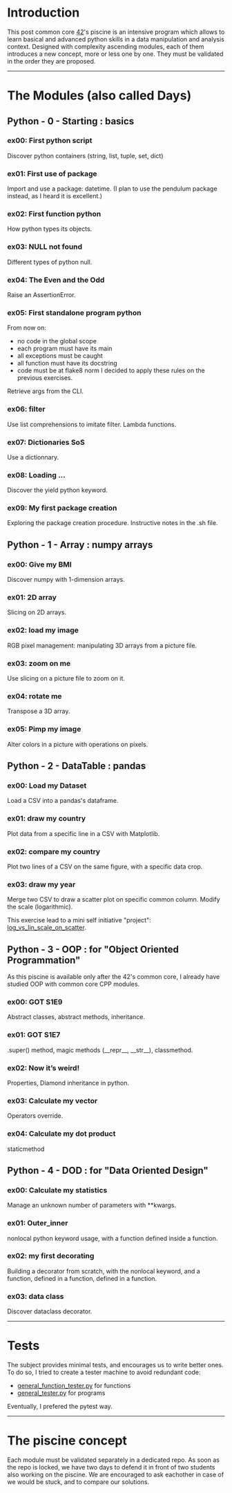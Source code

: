 # Introduction
This post common core [42](https://42.fr)'s piscine is an intensive program which allows to learn basical and advanced python skills in a data manipulation and analysis context.
Designed with complexity ascending modules, each of them introduces a new concept, more or less one by one. They must be validated in the order they are proposed.

---

# The Modules (also called Days)
## Python - 0 - Starting : basics
### ex00: First python script
Discover python containers (string, list, tuple, set, dict)
### ex01: First use of package
Import and use a package: datetime.
(I plan to use the pendulum package instead, as I heard it is excellent.)
### ex02: First function python
How python types its objects.
### ex03: NULL not found
Different types of python null.
### ex04: The Even and the Odd
Raise an AssertionError.
### ex05: First standalone program python
From now on:
- no code in the global scope
- each program must have its main
- all exceptions must be caught
- all function must have its docstring
- code must be at flake8 norm
I decided to apply these rules on the previous exercises.

Retrieve args from the CLI.
### ex06: filter
Use list comprehensions to imitate filter.
Lambda functions.
### ex07: Dictionaries SoS
Use a dictionnary.
### ex08: Loading ...
Discover the yield python keyword.
### ex09: My first package creation
Exploring the package creation procedure.
Instructive notes in the .sh file.

## Python - 1 - Array : numpy arrays
### ex00: Give my BMI
Discover numpy with 1-dimension arrays.
### ex01: 2D array
Slicing on 2D arrays.
### ex02: load my image
RGB pixel management: manipulating 3D arrays from a picture file.
### ex03: zoom on me
Use slicing on a picture file to zoom on it.
### ex04: rotate me
Transpose a 3D array.
### ex05: Pimp my image
Alter colors in a picture with operations on pixels.

## Python - 2 - DataTable : pandas
### ex00: Load my Dataset
Load a CSV into a pandas's dataframe.
### ex01: draw my country
Plot data from a specific line in a CSV with Matplotlib.
### ex02: compare my country
Plot two lines of a CSV on the same figure, with a specific data crop.
### ex03: draw my year
Merge two CSV to draw a scatter plot on specific common column.
Modify the scale (logarithmic).

This exercise lead to a mini self initiative "project":
[log_vs_lin_scale_on_scatter](github.com/Nociception/log_vs_lin_scale_on_scatter).

## Python - 3 - OOP : for "Object Oriented Programmation"
As this piscine is available only after the 42's common core, I already have studied OOP with common core CPP modules.
### ex00: GOT S1E9
Abstract classes, abstract methods, inheritance.
### ex01: GOT S1E7
.super() method, magic methods (\_\_repr\_\_, \_\_str\_\_), classmethod.
### ex02: Now it’s weird!
Properties, Diamond inheritance in python.
### ex03: Calculate my vector
Operators override.
### ex04: Calculate my dot product
staticmethod

## Python - 4 - DOD : for "Data Oriented Design"
### ex00: Calculate my statistics
Manage an unknown number of parameters with \*\*kwargs.
### ex01: Outer_inner
nonlocal python keyword usage, with a function defined inside a function.
### ex02: my first decorating
Building a decorator from scratch, with the nonlocal keyword, and a function, defined in a function, defined in a function.
### ex03: data class
Discover dataclass decorator.

---

# Tests
The subject provides minimal tests, and encourages us to write better ones.
To do so, I tried to create a tester machine to avoid redundant code:
- [general_function_tester.py](general_function_tester.py) for functions
- [general_tester.py](general_tester.py) for programs

Eventually, I prefered the pytest way.

---

# The piscine concept
Each module must be validated separately in a dedicated repo.
As soon as the repo is locked, we have two days to defend it in front of two students also working on the piscine.
We are encouraged to ask eachother in case of we would be stuck,
and to compare our solutions.
